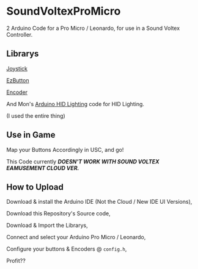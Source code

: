 # SoundVoltexProMicro
2
Arduino Code for a Pro Micro / Leonardo, for use in a Sound Voltex Controller.

## Librarys

[Joystick](https://github.com/MHeironimus/ArduinoJoystickLibrary)

[EzButton](https://github.com/ArduinoGetStarted/button)

[Encoder](https://github.com/PaulStoffregen/Encoder)

And Mon's [Arduino HID Lighting](https://github.com/mon/Arduino-HID-Lighting) code for HID Lighting.

(I used the entire thing)

## Use in Game

Map your Buttons Accordingly in USC, and go!

This Code currently ***DOESN'T WORK WITH SOUND VOLTEX EAMUSEMENT CLOUD VER.***

## How to Upload

Download & install the Arduino IDE (Not the Cloud / New IDE UI Versions),

Download this Repository's Source code,

Download & Import the Librarys,

Connect and select your Arduino Pro Micro / Leonardo,

Configure your buttons & Encoders @ `config.h`,

Profit??
